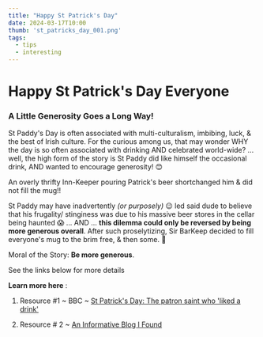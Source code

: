 ```yaml
---
title: "Happy St Patrick's Day"
date: 2024-03-17T10:00
thumb: 'st_patricks_day_001.png'
tags:
  - tips
  - interesting
---
```


# Happy St Patrick's Day Everyone

### A Little Generosity Goes a Long Way!

St Paddy's Day is often associated with multi-culturalism, imbibing, luck, & the best of Irish culture. For the curious among us, that may wonder WHY the day is so often associated with drinking AND celebrated world-wide? ... well, the high form of the story is St Paddy did like himself the occasional drink, AND wanted to encourage generosity! 😊

An overly thrifty Inn-Keeper pouring Patrick's beer shortchanged him & did not fill the mug!!

St Paddy may have inadvertently _(or purposely)_ 😉 led said dude to believe that his frugality/ stinginess was due to his massive beer stores in the cellar being haunted 😱 ... AND ... <strong>this dilemma could only be reversed by being more generous overall</strong>. After such proselytizing, Sir BarKeep decided to fill everyone's mug to the brim free, & then some. 🙂

Moral of the Story: <strong>Be more generous</strong>.

See the links below for more details

**Learn more here** :

1. Resource #1 ~ BBC ~ [St Patrick's Day: The patron saint who 'liked a drink'](https://www.bbc.com/news/uk-northern-ireland-47543161)

2. Resource # 2 ~ [An Informative Blog I Found](https://www.edgarsnyder.com/resources/why-do-people-drink-on-st-patricks-day)
